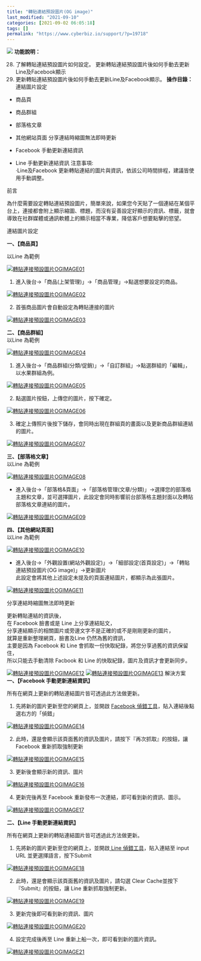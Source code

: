 ```yaml
---
title: "轉貼連結預設圖片(OG image)"
last_modified: "2021-09-10"
categories: [2021-09-02 06:05:18]
tags: []
permalink: "https://www.cyberbiz.io/support/?p=19718"
---
```


![](https://www.cyberbiz.io/support/wp-content/uploads/2021/08/全版本.png)
**功能說明：**  

28. 了解轉貼連結預設圖片如何設定。 更新轉貼連結預設圖片後如何手動去更新Line及Facebook顯示 
29. 更新轉貼連結預設圖片後如何手動去更新Line及Facebook顯示。 
**操作目錄：** 連結圖片設定

* 商品頁
* 商品群組
* 部落格文章
* 其他網站頁面
分享連結時縮圖無法即時更新

* Facebook 手動更新連結資訊
* Line 手動更新連結資訊
注意事項:  
·Line及Facebook 更新轉貼連結的圖片與資訊，依該公司時間排程，建議皆使用手動調整。  

前言  

為什麼需要設定轉貼連結預設圖片，簡單來說，如果您今天貼了一個連結在某個平台上，連接都會附上顯示縮圖、標題，而沒有妥善設定好顯示的資訊、標籤，就會導致在社群媒體或通訊軟體上的顯示相當不專業，降低客戶想要點擊的慾望。  


連結圖片設定  

**一、【商品頁】**  

以Line 為範例  

[![轉貼連接預設圖片OGIMAGE01](https://www.cyberbiz.io/support/wp-content/uploads/2021/08/轉貼連接預設圖片OGIMAGE01.png)](https://www.cyberbiz.io/support/wp-content/uploads/2021/08/轉貼連接預設圖片OGIMAGE01.png)

1. 進入後台→「商品(上架管理)」→「商品管理」→點選想要設定的商品。   

[![轉貼連接預設圖片OGIMAGE02](https://www.cyberbiz.io/support/wp-content/uploads/2021/08/轉貼連接預設圖片OGIMAGE02.png)](https://www.cyberbiz.io/support/wp-content/uploads/2021/08/轉貼連接預設圖片OGIMAGE02.png)



2. 首張商品圖片會自動設定為轉貼連接的圖片   

[![轉貼連接預設圖片OGIMAGE03](https://www.cyberbiz.io/support/wp-content/uploads/2021/08/轉貼連接預設圖片OGIMAGE03.png)](https://www.cyberbiz.io/support/wp-content/uploads/2021/08/轉貼連接預設圖片OGIMAGE03.png)



**二、【商品群組】**  
以Line 為範例  

[![轉貼連接預設圖片OGIMAGE04](https://www.cyberbiz.io/support/wp-content/uploads/2021/08/轉貼連接預設圖片OGIMAGE04.png)](https://www.cyberbiz.io/support/wp-content/uploads/2021/08/轉貼連接預設圖片OGIMAGE04.png)

1. 進入後台→「商品群組(分類/促銷)」→「自訂群組」→點選群組的「編輯」，以水果群組為例。   

[![轉貼連接預設圖片OGIMAGE05](https://www.cyberbiz.io/support/wp-content/uploads/2021/08/轉貼連接預設圖片OGIMAGE05.png)](https://www.cyberbiz.io/support/wp-content/uploads/2021/08/轉貼連接預設圖片OGIMAGE05.png)



2. 點選圖片按鈕，上傳您的圖片，按下確定。   

[![轉貼連接預設圖片OGIMAGE06](https://www.cyberbiz.io/support/wp-content/uploads/2021/08/轉貼連接預設圖片OGIMAGE06.png)](https://www.cyberbiz.io/support/wp-content/uploads/2021/08/轉貼連接預設圖片OGIMAGE06.png)



3. 確定上傳照片後按下儲存，會同時出現在群組頁的畫面以及更新商品群組連結的圖片。   

[![轉貼連接預設圖片OGIMAGE07](https://www.cyberbiz.io/support/wp-content/uploads/2021/08/轉貼連接預設圖片OGIMAGE07.png)](https://www.cyberbiz.io/support/wp-content/uploads/2021/08/轉貼連接預設圖片OGIMAGE07.png)



**三、【部落格文章】**  
以Line 為範例  

[![轉貼連接預設圖片OGIMAGE08](https://www.cyberbiz.io/support/wp-content/uploads/2021/08/轉貼連接預設圖片OGIMAGE08.png)](https://www.cyberbiz.io/support/wp-content/uploads/2021/08/轉貼連接預設圖片OGIMAGE08.png)

* 進入後台→「部落格&頁面」→「部落格管理(文章/分類)」→選擇您的部落格主題和文章，並可選擇圖片，此設定會同時影響前台部落格主題封面以及轉貼部落格文章連結的圖片。   

[![轉貼連接預設圖片OGIMAGE09](https://www.cyberbiz.io/support/wp-content/uploads/2021/08/轉貼連接預設圖片OGIMAGE09.png)](https://www.cyberbiz.io/support/wp-content/uploads/2021/08/轉貼連接預設圖片OGIMAGE09.png)



**四、【其他網站頁面】**  
以Line 為範例  

[![轉貼連接預設圖片OGIMAGE10](https://www.cyberbiz.io/support/wp-content/uploads/2021/08/轉貼連接預設圖片OGIMAGE10.png)](https://www.cyberbiz.io/support/wp-content/uploads/2021/08/轉貼連接預設圖片OGIMAGE10.png)

* 進入後台→「外觀設置(網站外觀設定)」→「細部設定(首頁設定)」→「轉貼連結預設圖片(OG image)」→更新圖片  
此設定會將其他上述設定未提及的頁面連結圖片，都顯示為此張圖片。  

[![轉貼連接預設圖片OGIMAGE11](https://www.cyberbiz.io/support/wp-content/uploads/2021/08/轉貼連接預設圖片OGIMAGE11.png)](https://www.cyberbiz.io/support/wp-content/uploads/2021/08/轉貼連接預設圖片OGIMAGE11.png)



分享連結時縮圖無法即時更新  

更新轉貼連結的資訊後，  
在 Facebook 臉書或是 Line 上分享連結貼文，  
分享連結顯示的相關圖片或旁邊文字不是正確的或不是剛剛更新的圖片，  
就算是重新整理網頁，臉書及Line 仍然為舊的資訊，  
主要是因為 Facebook 和 Line 會抓取一份快取紀錄，將您分享過舊的資訊保留住，  
所以只能去手動清除 Facbook 和 Line 的快取紀錄，圖片及資訊才會更新同步。  


[![轉貼連接預設圖片OGIMAGE12](https://www.cyberbiz.io/support/wp-content/uploads/2021/08/轉貼連接預設圖片OGIMAGE12.png)](https://www.cyberbiz.io/support/wp-content/uploads/2021/08/轉貼連接預設圖片OGIMAGE12.png)
[![轉貼連接預設圖片OGIMAGE13](https://www.cyberbiz.io/support/wp-content/uploads/2021/08/轉貼連接預設圖片OGIMAGE13.png)](https://www.cyberbiz.io/support/wp-content/uploads/2021/08/轉貼連接預設圖片OGIMAGE13.png) 解決方案  
**一、【Facebook 手動更新連結資訊】**  

所有在網頁上更新的轉貼連結圖片皆可透過此方法做更新。  


1. 先將新的圖片更新至您的網頁上，並開啟 [Facebook 偵錯工具](https://developers.facebook.com/tools/debug/
)，貼入連結後點選右方的「偵錯」  

[![轉貼連接預設圖片OGIMAGE14](https://www.cyberbiz.io/support/wp-content/uploads/2021/08/轉貼連接預設圖片OGIMAGE14.png)](https://www.cyberbiz.io/support/wp-content/uploads/2021/08/轉貼連接預設圖片OGIMAGE14.png)

2. 此時，還是會顯示該頁面舊的資訊及圖片，請按下『再次抓取』的按鈕，讓 Facebook 重新抓取強制更新  

[![轉貼連接預設圖片OGIMAGE15](https://www.cyberbiz.io/support/wp-content/uploads/2021/08/轉貼連接預設圖片OGIMAGE15.png)](https://www.cyberbiz.io/support/wp-content/uploads/2021/08/轉貼連接預設圖片OGIMAGE15.png)

3. 更新後會顯示新的資訊、圖片  

[![轉貼連接預設圖片OGIMAGE16](https://www.cyberbiz.io/support/wp-content/uploads/2021/08/轉貼連接預設圖片OGIMAGE16.png)](https://www.cyberbiz.io/support/wp-content/uploads/2021/08/轉貼連接預設圖片OGIMAGE16.png)

4. 更新完後再至 Facebook 重新發布一次連結，即可看到新的資訊、圖示。  

[![轉貼連接預設圖片OGIMAGE17](https://www.cyberbiz.io/support/wp-content/uploads/2021/08/轉貼連接預設圖片OGIMAGE17.png)](https://www.cyberbiz.io/support/wp-content/uploads/2021/08/轉貼連接預設圖片OGIMAGE17.png)


**二、【Line 手動更新連結資訊】**  

所有在網頁上更新的轉貼連結圖片皆可透過此方法做更新。  


1. 先將新的圖片更新至您的網頁上，並開啟[ Line 偵錯工具](https://poker.line.naver.jp/)，貼入連結至 input URL 並更選擇語言，按下Submit   

[![轉貼連接預設圖片OGIMAGE18](https://www.cyberbiz.io/support/wp-content/uploads/2021/08/轉貼連接預設圖片OGIMAGE18.png)](https://www.cyberbiz.io/support/wp-content/uploads/2021/08/轉貼連接預設圖片OGIMAGE18.png)  


2. 此時，還是會顯示該頁面舊的資訊及圖片，請勾選 Clear Cache並按下『Submit』的按鈕，讓 Line 重新抓取強制更新。   

[![轉貼連接預設圖片OGIMAGE19](https://www.cyberbiz.io/support/wp-content/uploads/2021/08/轉貼連接預設圖片OGIMAGE19.png)](https://www.cyberbiz.io/support/wp-content/uploads/2021/08/轉貼連接預設圖片OGIMAGE19.png)  


3. 更新完後即可看到新的資訊、圖片   

[![轉貼連接預設圖片OGIMAGE20](https://www.cyberbiz.io/support/wp-content/uploads/2021/08/轉貼連接預設圖片OGIMAGE20.png)](https://www.cyberbiz.io/support/wp-content/uploads/2021/08/轉貼連接預設圖片OGIMAGE20.png)  


4. 設定完成後再至 Line 重新上船一次，即可看到新的圖片資訊。   

[![轉貼連接預設圖片OGIMAGE21](https://www.cyberbiz.io/support/wp-content/uploads/2021/08/轉貼連接預設圖片OGIMAGE21.png)](https://www.cyberbiz.io/support/wp-content/uploads/2021/08/轉貼連接預設圖片OGIMAGE21.png)

